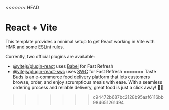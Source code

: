 <<<<<<< HEAD
# React + Vite

This template provides a minimal setup to get React working in Vite with HMR and some ESLint rules.

Currently, two official plugins are available:

- [@vitejs/plugin-react](https://github.com/vitejs/vite-plugin-react/blob/main/packages/plugin-react/README.md) uses [Babel](https://babeljs.io/) for Fast Refresh
- [@vitejs/plugin-react-swc](https://github.com/vitejs/vite-plugin-react-swc) uses [SWC](https://swc.rs/) for Fast Refresh
=======
Taste Buds is an e-commerce food delivery platform that lets customers browse, order, and enjoy scrumptious meals with ease. With a seamless ordering process and reliable delivery, great food is just a click away! 🍔🚀
>>>>>>> c94472b687bc2128b95aaf6116bb984651261d94
